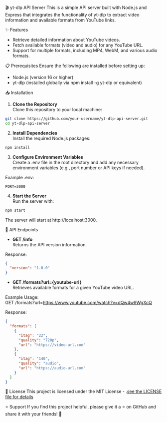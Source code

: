 
🎬 yt-dlp API Server
This is a simple API server built with Node.js and Express that integrates the functionality of yt-dlp to extract video information and available formats from YouTube links.

✨ Features

- Retrieve detailed information about YouTube videos.  
- Fetch available formats (video and audio) for any YouTube URL.  
- Support for multiple formats, including MP4, WebM, and various audio formats.


📋 Prerequisites
Ensure the following are installed before setting up:

- Node.js (version 16 or higher)  
- yt-dlp (installed globally via npm install -g yt-dlp or equivalent)


📥 Installation

1. **Clone the Repository**  
Clone this repository to your local machine:  
```bash
git clone https://github.com/your-username/yt-dlp-api-server.git
cd yt-dlp-api-server
```

2. **Install Dependencies**  
Install the required Node.js packages:  
```bash
npm install
```

3. **Configure Environment Variables**  
Create a .env file in the root directory and add any necessary environment variables (e.g., port number or API keys if needed).

Example .env:
```text
PORT=3000
```

4. **Start the Server**  
Run the server with:  
```bash
npm start
```
The server will start at http://localhost:3000.

🚀 API Endpoints

- **GET /info**  
Returns the API version information.

Response:
```json
{
  "version": "1.0.0"
}
```

- **GET /formats?url={youtube-url}**  
Retrieves available formats for a given YouTube video URL.

Example Usage:  
GET /formats?url=https://www.youtube.com/watch?v=dQw4w9WgXcQ

Response:  
```json
{
  "formats": [
    {
      "itag": "22",
      "quality": "720p",
      "url": "https://video-url.com"
    },
    {
      "itag": "140",
      "quality": "audio",
      "url": "https://audio-url.com"
    }
  ]
}
```

📜 License
This project is licensed under the MIT License - .[see the LICENSE file for details](https://github.com/SQSh1/yt-dlp-api-server/blob/main/License)

⭐ Support
If you find this project helpful, please give it a ⭐ on GitHub and share it with your friends! 🌟
